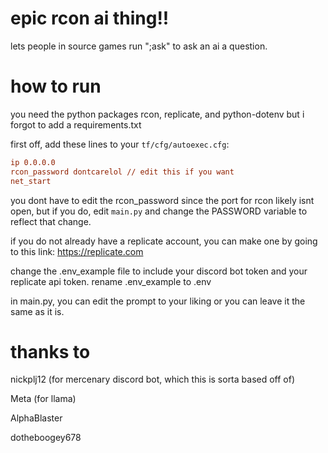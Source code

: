 # epic rcon ai thing!!
lets people in source games run ";ask" to ask an ai a question.

# how to run
you need the python packages rcon, replicate, and python-dotenv but i forgot to add a requirements.txt

first off, add these lines to your `tf/cfg/autoexec.cfg`:
```cfg
ip 0.0.0.0
rcon_password dontcarelol // edit this if you want
net_start
```
you dont have to edit the rcon_password since the port for rcon likely isnt open, but if you do, edit `main.py` and change the PASSWORD variable to reflect that change.

if you do not already have a replicate account, you can make one by going to this link: https://replicate.com

change the .env_example file to include your discord bot token and your replicate api token.
rename .env_example to .env

in main.py, you can edit the prompt to your liking or you can leave it the same as it is.

# thanks to
nickplj12 (for mercenary discord bot, which this is sorta based off of)

Meta (for llama)

AlphaBlaster

dotheboogey678
